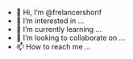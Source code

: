 - 👋 Hi, I’m @frelancershorif
- 👀 I’m interested in ...
- 🌱 I’m currently learning ...
- 💞️ I’m looking to collaborate on ...
- 📫 How to reach me ...

<!---
frelancershorif/frelancershorif is a ✨ special ✨ repository because its `README.md` (this file) appears on your GitHub profile.
You can click the Preview link to take a look at your changes.
--->
